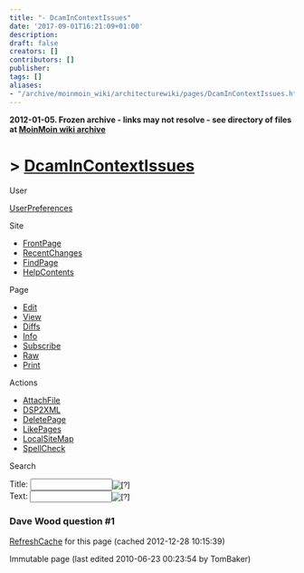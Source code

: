 ```yaml
---
title: "- DcamInContextIssues"
date: '2017-09-01T16:21:09+01:00'
description: 
draft: false
creators: []
contributors: []
publisher: 
tags: []
aliases:
- "/archive/moinmoin_wiki/architecturewiki/pages/DcamInContextIssues.html"
---
```


**2012-01-05. Frozen archive - links may not resolve - see directory of files at [MoinMoin wiki archive](/moinmoin-wiki-archive/)**

# > [DcamInContextIssues](http://dublincore.org/architecturewiki/DcamInContextIssues?action=fullsearch&value=DcamInContextIssues&literal=1&case=1&context=40 "Click here to do a full-text search for this title")

User

 [UserPreferences](http://dublincore.org/architecturewiki/UserPreferences)
  

Site

- [FrontPage](http://dublincore.org/architecturewiki/FrontPage)
- [RecentChanges](http://dublincore.org/architecturewiki/RecentChanges)
- [FindPage](http://dublincore.org/architecturewiki/FindPage)
- [HelpContents](http://dublincore.org/architecturewiki/HelpContents)

Page

- [Edit](http://dublincore.org/architecturewiki/DcamInContextIssues?action=edit "Edit")
- [View](http://dublincore.org/architecturewiki/DcamInContextIssues "View")
- [Diffs](http://dublincore.org/architecturewiki/DcamInContextIssues?action=diff "Diffs")
- [Info](http://dublincore.org/architecturewiki/DcamInContextIssues?action=info "Info")
- [Subscribe](http://dublincore.org/architecturewiki/DcamInContextIssues?action=subscribe "Subscribe")
- [Raw](http://dublincore.org/architecturewiki/DcamInContextIssues?action=raw "Raw")
- [Print](http://dublincore.org/architecturewiki/DcamInContextIssues?action=print "Print")

Actions

- [AttachFile](http://dublincore.org/architecturewiki/DcamInContextIssues?action=AttachFile)
- [DSP2XML](http://dublincore.org/architecturewiki/DcamInContextIssues?action=DSP2XML)
- [DeletePage](http://dublincore.org/architecturewiki/DcamInContextIssues?action=DeletePage)
- [LikePages](http://dublincore.org/architecturewiki/DcamInContextIssues?action=LikePages)
- [LocalSiteMap](http://dublincore.org/architecturewiki/DcamInContextIssues?action=LocalSiteMap)
- [SpellCheck](http://dublincore.org/architecturewiki/DcamInContextIssues?action=SpellCheck)

Search

<form method="POST" action="/architecturewiki/DcamInContextIssues">
<p>
<input name="action" value="inlinesearch" type="hidden">
<input name="context" value="40" type="hidden">
Title: <input name="text_title" size="15" maxlength="50" type="text"><input src="DcamInContextIssues_files/moin-search.png" name="button_title" alt="[?]" type="image"><br>Text: <input name="text_full" size="15" maxlength="50" type="text"><input src="DcamInContextIssues_files/moin-search.png" name="button_full" alt="[?]" type="image">
</p>
</form>

### Dave Wood question #1

 [RefreshCache](http://dublincore.org/architecturewiki/DcamInContextIssues?action=refresh&arena=Page.py&key=DcamInContextIssues.text_html) for this page (cached 2012-12-28 10:15:39)  

Immutable page (last edited 2010-06-23 00:23:54 by TomBaker)

